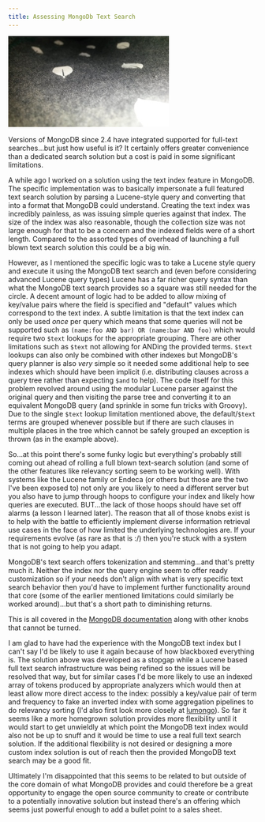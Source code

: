 ```yaml
---
title: Assessing MongoDb Text Search
---
```


<div class="post-img fl">
    <img src="/images/mongo-hoodie.jpg"
        title="Mongo Swag Detail"/>
</div>

Versions of MongoDB since 2.4 have integrated supported for full-text
searches...but just how useful is it? It certainly offers greater
convenience than a dedicated search solution but a cost is paid in
some significant limitations.

<!--more-->

A while ago I worked on a solution using the text index feature in
MongoDB. The specific implementation was to basically impersonate a
full featured text search solution by parsing a Lucene-style query and
converting that into a format that MongoDB could understand. Creating
the text index was incredibly painless, as was issuing simple queries
against that index. The size of the index was also reasonable, though
the collection size was not large enough for that to be a concern and
the indexed fields were of a short length. Compared to the
assorted types of overhead of launching a full blown text search
solution this could be a big win.

However, as I mentioned the specific logic was to take a Lucene
style query and execute it using the MongoDB text search and (even
before considering advanced Lucene query types) Lucene
has a far richer query syntax than what the MongoDB text search
provides so a square was still needed for the circle. A
decent amount of logic had to be added to allow mixing of key/value
pairs where the field is specified and "default" values which
correspond to the text index. A subtle limitation is that the
text index can only be used _once_ per query which means that some
queries will not be supported such as `(name:foo AND bar) OR (name:bar
AND foo)` which would require two `$text` lookups for the appropriate
grouping. There are other limitations such as `$text` not allowing
for ANDing the provided terms.
`$text` lookups can also only be combined with other indexes
but MongoDB's query planner is also _very_ simple so it needed some
additional help to see indexes which should have been implicit
(i.e. distributing clauses across a query tree rather than expecting `$and`
to help). The code itself for this problem revolved around using the
modular Lucene parser against the original query and then visiting the
parse tree and converting it to an equivalent MongoDB query (and
sprinkle in some fun tricks with Groovy). Due to the single `$text`
lookup limitation mentioned above, the default/`$text` terms are
grouped whenever possible but if there are such clauses in multiple
places in the tree which cannot be safely grouped an exception is
thrown (as in the example above).

So...at this point there's some funky logic but everything's probably still
coming out ahead of rolling a full blown text-search solution (and
some of the other features like relevancy sorting  seem to be working
well). With systems like the Lucene family or Endeca (or others but
those are the two I've been exposed to) not only are you likely to
need a different server but you also have to jump through hoops to
configure your index and likely how queries are executed. BUT...the
lack of those hoops should have set off alarms (a lesson I learned
later). The reason that all of those knobs exist is to help with
the battle to efficiently implement diverse information retrieval use
cases in the face of how limited the underlying technologies are. If
your requirements evolve (as rare as that is :/) then you're stuck
with a system that is not going to help you adapt.

MongoDB's text search offers tokenization and stemming...and that's
pretty much it. Neither the index nor the query engine seem to offer
ready customization so if your needs don't align with what is very
specific text search behavior then you'd have to implement further
functionality around that core (some of the
earlier mentioned limitations could similarly be worked around)...but
that's a short path to diminishing returns.

This is all covered in the
[MongoDB documentation](https://docs.mongodb.com/master/core/index-text/)
along with other knobs that cannot be turned.

I am glad to have had the experience with the MongoDB text index but I
can't say I'd be likely to use it again because of how blackboxed
everything is. The solution above was developed as a stopgap while
a Lucene based full text search infrastructure  was being refined
so the issues will be resolved that
way, but for similar cases I'd be more likely to use an indexed array
of tokens produced by appropriate analyzers which would then at least allow more
direct access to the index: possibly a key/value pair of term and
frequency to fake an inverted index with some aggregation pipelines to
do relevancy sorting (I'd also first look more closely at
[lumongo](https://github.com/lumongo/lumongo)). So far it seems like
a more homegrown solution provides more flexibility until it
would start to get unwieldly at which point the MongoDB text index
would also not be up to snuff and it would be time to use a real
full text search solution. If the additional flexibility is not
desired or designing a more custom index solution is out of reach
then the provided MongoDB text search may be a good fit.

Ultimately I'm disappointed that this seems to be related to but
outside of the core domain of what MongoDB provides and could
therefore be a great opportunity to engage the open source community
to create or contribute to a potentially innovative solution but
instead there's an offering which seems just powerful enough to add a
bullet point to a sales sheet.
